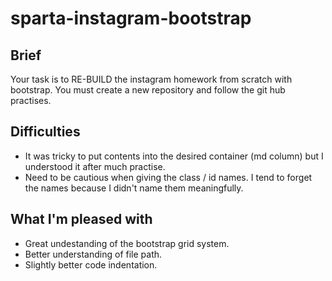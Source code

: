 # sparta-instagram-bootstrap

**Brief**
--------
Your task is to RE-BUILD the instagram homework from scratch with bootstrap. You must create a new repository and follow the git hub practises.

**Difficulties**
-----
* It was tricky to put contents into the desired container (md column) but I understood it after much practise.
* Need to be cautious when giving the class / id names. I tend to forget the names because I didn't name them meaningfully.

**What I'm pleased with**
----
* Great undestanding of the bootstrap grid system.
* Better understanding of file path.
* Slightly better code indentation.

